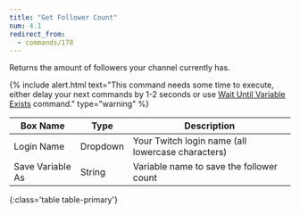 ```yaml
---
title: "Get Follower Count"
num: 4.1
redirect_from:
  - commands/178
---
```


Returns the amount of followers your channel currently has.

{% include alert.html text="This command needs some time to execute, either delay your next commands by 1-2 seconds or use <a href='/docs/commands/wait#waituntilvariableexists'>Wait Until Variable Exists</a> command." type="warning" %} 

| Box Name | Type | Description | 
|-------|--------|--------
|Login Name | Dropdown |Your Twitch login name (all lowercase characters)
|Save Variable As|String|Variable name to save the follower count
{:class='table table-primary'}










